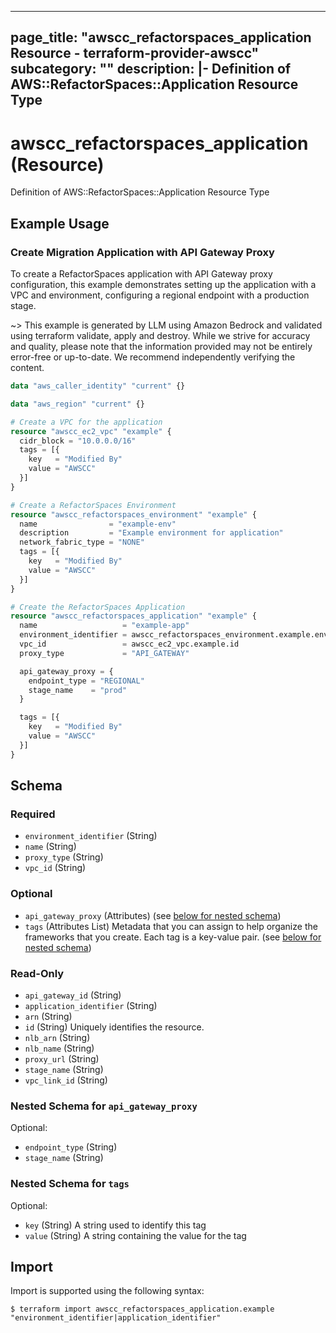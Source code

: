 
---
page_title: "awscc_refactorspaces_application Resource - terraform-provider-awscc"
subcategory: ""
description: |-
  Definition of AWS::RefactorSpaces::Application Resource Type
---

# awscc_refactorspaces_application (Resource)

Definition of AWS::RefactorSpaces::Application Resource Type

## Example Usage

### Create Migration Application with API Gateway Proxy

To create a RefactorSpaces application with API Gateway proxy configuration, this example demonstrates setting up the application with a VPC and environment, configuring a regional endpoint with a production stage.

~> This example is generated by LLM using Amazon Bedrock and validated using terraform validate, apply and destroy. While we strive for accuracy and quality, please note that the information provided may not be entirely error-free or up-to-date. We recommend independently verifying the content.

```terraform
data "aws_caller_identity" "current" {}

data "aws_region" "current" {}

# Create a VPC for the application
resource "awscc_ec2_vpc" "example" {
  cidr_block = "10.0.0.0/16"
  tags = [{
    key   = "Modified By"
    value = "AWSCC"
  }]
}

# Create a RefactorSpaces Environment
resource "awscc_refactorspaces_environment" "example" {
  name                = "example-env"
  description         = "Example environment for application"
  network_fabric_type = "NONE"
  tags = [{
    key   = "Modified By"
    value = "AWSCC"
  }]
}

# Create the RefactorSpaces Application
resource "awscc_refactorspaces_application" "example" {
  name                   = "example-app"
  environment_identifier = awscc_refactorspaces_environment.example.environment_identifier
  vpc_id                 = awscc_ec2_vpc.example.id
  proxy_type             = "API_GATEWAY"

  api_gateway_proxy = {
    endpoint_type = "REGIONAL"
    stage_name    = "prod"
  }

  tags = [{
    key   = "Modified By"
    value = "AWSCC"
  }]
}
```

<!-- schema generated by tfplugindocs -->
## Schema

### Required

- `environment_identifier` (String)
- `name` (String)
- `proxy_type` (String)
- `vpc_id` (String)

### Optional

- `api_gateway_proxy` (Attributes) (see [below for nested schema](#nestedatt--api_gateway_proxy))
- `tags` (Attributes List) Metadata that you can assign to help organize the frameworks that you create. Each tag is a key-value pair. (see [below for nested schema](#nestedatt--tags))

### Read-Only

- `api_gateway_id` (String)
- `application_identifier` (String)
- `arn` (String)
- `id` (String) Uniquely identifies the resource.
- `nlb_arn` (String)
- `nlb_name` (String)
- `proxy_url` (String)
- `stage_name` (String)
- `vpc_link_id` (String)

<a id="nestedatt--api_gateway_proxy"></a>
### Nested Schema for `api_gateway_proxy`

Optional:

- `endpoint_type` (String)
- `stage_name` (String)


<a id="nestedatt--tags"></a>
### Nested Schema for `tags`

Optional:

- `key` (String) A string used to identify this tag
- `value` (String) A string containing the value for the tag

## Import

Import is supported using the following syntax:

```shell
$ terraform import awscc_refactorspaces_application.example "environment_identifier|application_identifier"
```
